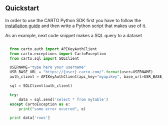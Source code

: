 ## Quickstart

In order to use the CARTO Python SDK first you have to follow the [installation guide]({{site.pythonsdk_docs}}/guides/installation/) and then write a Python script that makes use of it.

As an example, next code snippet makes a SQL query to a dataset

```python

  from carto.auth import APIKeyAuthClient
  from carto.exceptions import CartoException
  from carto.sql import SQLClient

  USERNAME="type here your username"
  USR_BASE_URL = "https://{user}.carto.com/".format(user=USERNAME)
  auth_client = APIKeyAuthClient(api_key="myapikey", base_url=USR_BASE_URL)

  sql = SQLClient(auth_client)

  try:
      data = sql.send('select * from mytable')
  except CartoException as e:
      print("some error ocurred", e)

  print data['rows']
```
